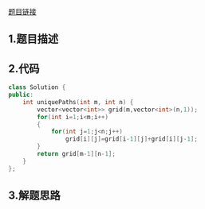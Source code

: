 

[题目链接]()

## 1.题目描述



## 2.代码

```cpp
class Solution {
public:
    int uniquePaths(int m, int n) {
        vector<vector<int>> grid(m,vector<int>(n,1));
        for(int i=1;i<m;i++)
        {
            for(int j=1;j<n;j++)
                grid[i][j]=grid[i-1][j]+grid[i][j-1];
        }
        return grid[m-1][n-1];
    }
};
```



## 3.解题思路

